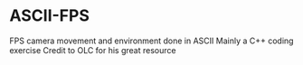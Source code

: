 # ASCII-FPS
FPS camera movement and environment done in ASCII
Mainly a C++ coding exercise
Credit to OLC for his great resource
